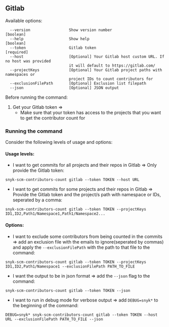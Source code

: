 ## Gitlab
Available options:
```
  --version                 Show version number                        [boolean]
  --help                    Show help                                  [boolean]
  --token                   Gitlab token                               [required]
  --host                    [Optional] Your Gitlab host custom URL. If no host was provided
                            it will default to https://gitlab.com/                
  --projectKeys             [Optional] Your Gitlab project paths with namespaces or
                            project IDs to count contributors for
  --exclusionFilePath       [Optional] Exclusion list filepath
  --json                    [Optional] JSON output
```

Before running the command:
1. Get your Gitlab token =>
    - Make sure that your token has access to the projects that you want to get the contributor count for

### Running the command

Consider the following levels of usage and options:

#### Usage levels:
- I want to get commits for all projects and their repos in Gitlab => Only provide the Gitlab token: 
```
snyk-scm-contributors-count gitlab --token TOKEN --host URL
```

- I want to get commits for some projects and their repos in Gitlab => Provide the Gitlab token
  and the project/s path with namespace or IDs, seperated by a comma:
```
snyk-scm-contributors-count gitlab --token TOKEN --projectKeys ID1,ID2,Path1/Namespace1,Path1/Namespace2...
```

#### Options:
- I want to exclude some contributors from being counted in the commits => add an exclusion file with the emails to ignore(seperated by commas) and apply the `--exclusionFilePath` with the path to that file to the command:
```
snyk-scm-contributors-count gitlab --token TOKEN --projectKeys ID1,ID2,Path1/Namespace1 --exclusionFilePath PATH_TO_FILE
```

- I want the output to be in json format => add the `--json` flag to the command:
```
snyk-scm-contributors-count gitlab --token TOKEN --json
```

- I want to run in debug mode for verbose output => add `DEBUG=snyk*` to the beginning of the command:
```
DEBUG=snyk* snyk-scm-contributors-count gitlab --token TOKEN --host URL --exclusionFilePath PATH_TO_FILE --json
```
